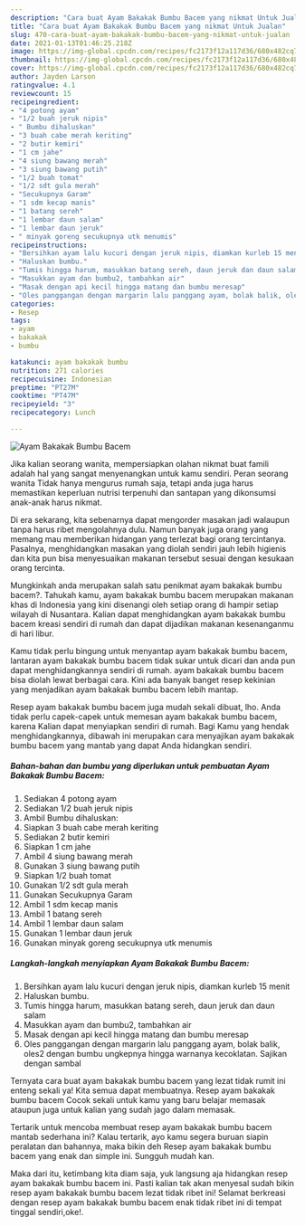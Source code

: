 ```yaml
---
description: "Cara buat Ayam Bakakak Bumbu Bacem yang nikmat Untuk Jualan"
title: "Cara buat Ayam Bakakak Bumbu Bacem yang nikmat Untuk Jualan"
slug: 470-cara-buat-ayam-bakakak-bumbu-bacem-yang-nikmat-untuk-jualan
date: 2021-01-13T01:46:25.218Z
image: https://img-global.cpcdn.com/recipes/fc2173f12a117d36/680x482cq70/ayam-bakakak-bumbu-bacem-foto-resep-utama.jpg
thumbnail: https://img-global.cpcdn.com/recipes/fc2173f12a117d36/680x482cq70/ayam-bakakak-bumbu-bacem-foto-resep-utama.jpg
cover: https://img-global.cpcdn.com/recipes/fc2173f12a117d36/680x482cq70/ayam-bakakak-bumbu-bacem-foto-resep-utama.jpg
author: Jayden Larson
ratingvalue: 4.1
reviewcount: 15
recipeingredient:
- "4 potong ayam"
- "1/2 buah jeruk nipis"
- " Bumbu dihaluskan"
- "3 buah cabe merah keriting"
- "2 butir kemiri"
- "1 cm jahe"
- "4 siung bawang merah"
- "3 siung bawang putih"
- "1/2 buah tomat"
- "1/2 sdt gula merah"
- "Secukupnya Garam"
- "1 sdm kecap manis"
- "1 batang sereh"
- "1 lembar daun salam"
- "1 lembar daun jeruk"
- " minyak goreng secukupnya utk menumis"
recipeinstructions:
- "Bersihkan ayam lalu kucuri dengan jeruk nipis, diamkan kurleb 15 menit"
- "Haluskan bumbu."
- "Tumis hingga harum, masukkan batang sereh, daun jeruk dan daun salam"
- "Masukkan ayam dan bumbu2, tambahkan air"
- "Masak dengan api kecil hingga matang dan bumbu meresap"
- "Oles panggangan dengan margarin lalu panggang ayam, bolak balik, oles2 dengan bumbu ungkepnya hingga warnanya kecoklatan. Sajikan dengan sambal"
categories:
- Resep
tags:
- ayam
- bakakak
- bumbu

katakunci: ayam bakakak bumbu 
nutrition: 271 calories
recipecuisine: Indonesian
preptime: "PT27M"
cooktime: "PT47M"
recipeyield: "3"
recipecategory: Lunch

---
```



![Ayam Bakakak Bumbu Bacem](https://img-global.cpcdn.com/recipes/fc2173f12a117d36/680x482cq70/ayam-bakakak-bumbu-bacem-foto-resep-utama.jpg)

Jika kalian seorang wanita, mempersiapkan olahan nikmat buat famili adalah hal yang sangat menyenangkan untuk kamu sendiri. Peran seorang  wanita Tidak hanya mengurus rumah saja, tetapi anda juga harus memastikan keperluan nutrisi terpenuhi dan santapan yang dikonsumsi anak-anak harus nikmat.

Di era  sekarang, kita sebenarnya dapat mengorder masakan jadi walaupun tanpa harus ribet mengolahnya dulu. Namun banyak juga orang yang memang mau memberikan hidangan yang terlezat bagi orang tercintanya. Pasalnya, menghidangkan masakan yang diolah sendiri jauh lebih higienis dan kita pun bisa menyesuaikan makanan tersebut sesuai dengan kesukaan orang tercinta. 



Mungkinkah anda merupakan salah satu penikmat ayam bakakak bumbu bacem?. Tahukah kamu, ayam bakakak bumbu bacem merupakan makanan khas di Indonesia yang kini disenangi oleh setiap orang di hampir setiap wilayah di Nusantara. Kalian dapat menghidangkan ayam bakakak bumbu bacem kreasi sendiri di rumah dan dapat dijadikan makanan kesenanganmu di hari libur.

Kamu tidak perlu bingung untuk menyantap ayam bakakak bumbu bacem, lantaran ayam bakakak bumbu bacem tidak sukar untuk dicari dan anda pun dapat menghidangkannya sendiri di rumah. ayam bakakak bumbu bacem bisa diolah lewat berbagai cara. Kini ada banyak banget resep kekinian yang menjadikan ayam bakakak bumbu bacem lebih mantap.

Resep ayam bakakak bumbu bacem juga mudah sekali dibuat, lho. Anda tidak perlu capek-capek untuk memesan ayam bakakak bumbu bacem, karena Kalian dapat menyiapkan sendiri di rumah. Bagi Kamu yang hendak menghidangkannya, dibawah ini merupakan cara menyajikan ayam bakakak bumbu bacem yang mantab yang dapat Anda hidangkan sendiri.

<!--inarticleads1-->

##### Bahan-bahan dan bumbu yang diperlukan untuk pembuatan Ayam Bakakak Bumbu Bacem:

1. Sediakan 4 potong ayam
1. Sediakan 1/2 buah jeruk nipis
1. Ambil  Bumbu dihaluskan:
1. Siapkan 3 buah cabe merah keriting
1. Sediakan 2 butir kemiri
1. Siapkan 1 cm jahe
1. Ambil 4 siung bawang merah
1. Gunakan 3 siung bawang putih
1. Siapkan 1/2 buah tomat
1. Gunakan 1/2 sdt gula merah
1. Gunakan Secukupnya Garam
1. Ambil 1 sdm kecap manis
1. Ambil 1 batang sereh
1. Ambil 1 lembar daun salam
1. Gunakan 1 lembar daun jeruk
1. Gunakan  minyak goreng secukupnya utk menumis




<!--inarticleads2-->

##### Langkah-langkah menyiapkan Ayam Bakakak Bumbu Bacem:

1. Bersihkan ayam lalu kucuri dengan jeruk nipis, diamkan kurleb 15 menit
1. Haluskan bumbu.
1. Tumis hingga harum, masukkan batang sereh, daun jeruk dan daun salam
1. Masukkan ayam dan bumbu2, tambahkan air
1. Masak dengan api kecil hingga matang dan bumbu meresap
1. Oles panggangan dengan margarin lalu panggang ayam, bolak balik, oles2 dengan bumbu ungkepnya hingga warnanya kecoklatan. Sajikan dengan sambal




Ternyata cara buat ayam bakakak bumbu bacem yang lezat tidak rumit ini enteng sekali ya! Kita semua dapat membuatnya. Resep ayam bakakak bumbu bacem Cocok sekali untuk kamu yang baru belajar memasak ataupun juga untuk kalian yang sudah jago dalam memasak.

Tertarik untuk mencoba membuat resep ayam bakakak bumbu bacem mantab sederhana ini? Kalau tertarik, ayo kamu segera buruan siapin peralatan dan bahannya, maka bikin deh Resep ayam bakakak bumbu bacem yang enak dan simple ini. Sungguh mudah kan. 

Maka dari itu, ketimbang kita diam saja, yuk langsung aja hidangkan resep ayam bakakak bumbu bacem ini. Pasti kalian tak akan menyesal sudah bikin resep ayam bakakak bumbu bacem lezat tidak ribet ini! Selamat berkreasi dengan resep ayam bakakak bumbu bacem enak tidak ribet ini di tempat tinggal sendiri,oke!.

